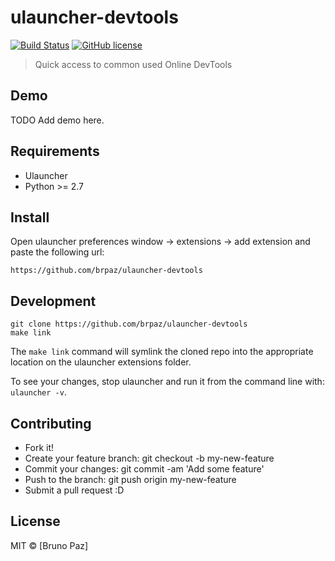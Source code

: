 # ulauncher-devtools


[![Build Status](https://img.shields.io/travis/com/brpaz/ulauncher-devtools.svg)](https://github.com/brpaz/ulauncher-devtools)
[![GitHub license](https://img.shields.io/github/license/brpaz/ulauncher-devtools.svg)](https://github.com/brpaz/:ulauncher-devtools/blob/master/LICENSE)

> Quick access to common used Online DevTools

## Demo

TODO Add demo here.

## Requirements

* Ulauncher
* Python >= 2.7

## Install

Open ulauncher preferences window -> extensions -> add extension and paste the following url:

```
https://github.com/brpaz/ulauncher-devtools
```

## Development

```
git clone https://github.com/brpaz/ulauncher-devtools
make link
```

The `make link` command will symlink the cloned repo into the appropriate location on the ulauncher extensions folder.

To see your changes, stop ulauncher and run it from the command line with: `ulauncher -v`.

## Contributing

* Fork it!
* Create your feature branch: git checkout -b my-new-feature
* Commit your changes: git commit -am 'Add some feature'
* Push to the branch: git push origin my-new-feature
* Submit a pull request :D

## License

MIT &copy; [Bruno Paz]
